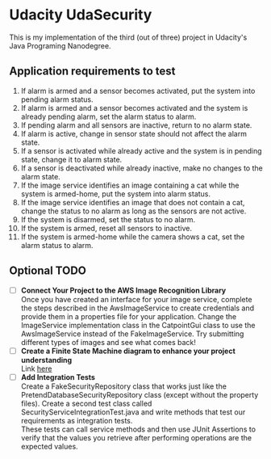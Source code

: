 # Udacity UdaSecurity

This is my implementation of the third (out of three) project in Udacity's Java Programing Nanodegree.

## Application requirements to test
1. If alarm is armed and a sensor becomes activated, put the system into pending alarm status.
2. If alarm is armed and a sensor becomes activated and the system is already pending alarm, set the alarm status to alarm.
3. If pending alarm and all sensors are inactive, return to no alarm state.
4. If alarm is active, change in sensor state should not affect the alarm state.
5. If a sensor is activated while already active and the system is in pending state, change it to alarm state.
6. If a sensor is deactivated while already inactive, make no changes to the alarm state.
7. If the image service identifies an image containing a cat while the system is armed-home, put the system into alarm status.
8. If the image service identifies an image that does not contain a cat, change the status to no alarm as long as the sensors are not active.
9. If the system is disarmed, set the status to no alarm.
10. If the system is armed, reset all sensors to inactive.
11. If the system is armed-home while the camera shows a cat, set the alarm status to alarm.

## Optional TODO
- [ ] **Connect Your Project to the AWS Image Recognition Library**\
Once you have created an interface for your image service, complete the steps described in the AwsImageService to
create credentials and provide them in a properties file for your application. Change the ImageService
implementation class in the CatpointGui class to use the AwsImageService instead of the FakeImageService. Try
submitting different types of images and see what comes back!
- [ ] **Create a Finite State Machine diagram to enhance your project understanding**\
Link [here](https://www.javatpoint.com/uml-state-machine-diagram)
- [ ] **Add Integration Tests**\
Create a FakeSecurityRepository class that works just like the PretendDatabaseSecurityRepository class (except without
the property files). Create a second test class called SecurityServiceIntegrationTest.java and write methods that test
our requirements as integration tests.\
These tests can call service methods and then use JUnit Assertions to verify that the values you retrieve after
performing operations are the expected values.
